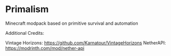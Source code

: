 # Primalism
Minecraft modpack based on primitive survival and automation

Additional Credits:

Vintage Horizons: https://github.com/Karnatour/VintageHorizons
NetherAPI: https://modrinth.com/mod/nether-api
